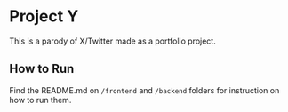 # Project Y

This is a parody of X/Twitter made as a portfolio project.

## How to Run

Find the README.md on `/frontend` and `/backend` folders for instruction on how to run them.
